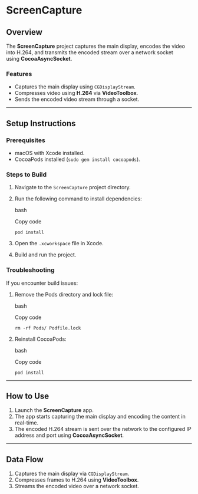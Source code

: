 ScreenCapture
=============

Overview
--------

The **ScreenCapture** project captures the main display, encodes the video into H.264, and transmits the encoded stream over a network socket using **CocoaAsyncSocket**.

### Features

-   Captures the main display using `CGDisplayStream`.
-   Compresses video using **H.264** via **VideoToolbox**.
-   Sends the encoded video stream through a socket.

* * * * *

Setup Instructions
------------------

### Prerequisites

-   macOS with Xcode installed.
-   CocoaPods installed (`sudo gem install cocoapods`).

### Steps to Build

1.  Navigate to the `ScreenCapture` project directory.
2.  Run the following command to install dependencies:

    bash

    Copy code

    `pod install`

3.  Open the `.xcworkspace` file in Xcode.
4.  Build and run the project.

### Troubleshooting

If you encounter build issues:

1.  Remove the Pods directory and lock file:

    bash

    Copy code

    `rm -rf Pods/ Podfile.lock`

2.  Reinstall CocoaPods:

    bash

    Copy code

    `pod install`

* * * * *

How to Use
----------

1.  Launch the **ScreenCapture** app.
2.  The app starts capturing the main display and encoding the content in real-time.
3.  The encoded H.264 stream is sent over the network to the configured IP address and port using **CocoaAsyncSocket**.

* * * * *

Data Flow
---------

1.  Captures the main display via `CGDisplayStream`.
2.  Compresses frames to H.264 using **VideoToolbox**.
3.  Streams the encoded video over a network socket.
